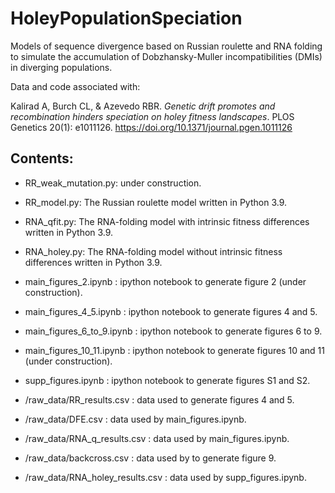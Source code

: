 # HoleyPopulationSpeciation

Models of sequence divergence based on Russian roulette and RNA folding to simulate the accumulation of Dobzhansky-Muller incompatibilities (DMIs) in diverging populations.

Data and code associated with:

Kalirad A, Burch CL, & Azevedo RBR. _Genetic drift promotes and recombination hinders speciation on holey fitness landscapes_. PLOS Genetics 20(1): e1011126. https://doi.org/10.1371/journal.pgen.1011126

## Contents:

+ RR_weak_mutation.py: under construction.

+ RR_model.py: The Russian roulette model written in Python 3.9.

+ RNA_qfit.py: The RNA-folding model with intrinsic fitness differences written in Python 3.9.

+ RNA_holey.py: The RNA-folding model without intrinsic fitness differences written in Python 3.9.

+ main_figures_2.ipynb : ipython notebook to generate figure 2 (under construction).

+ main_figures_4_5.ipynb : ipython notebook to generate figures 4 and 5.

+ main_figures_6_to_9.ipynb : ipython notebook to generate figures 6 to 9.

+ main_figures_10_11.ipynb : ipython notebook to generate figures 10 and 11 (under construction).

+ supp_figures.ipynb : ipython notebook to generate figures S1 and S2.

+ /raw_data/RR_results.csv : data used to generate figures 4 and 5.

+ /raw_data/DFE.csv : data used by main_figures.ipynb.

+ /raw_data/RNA_q_results.csv : data used by main_figures.ipynb.

+ /raw_data/backcross.csv : data used by to generate figure 9.

+ /raw_data/RNA_holey_results.csv : data used by supp_figures.ipynb.
